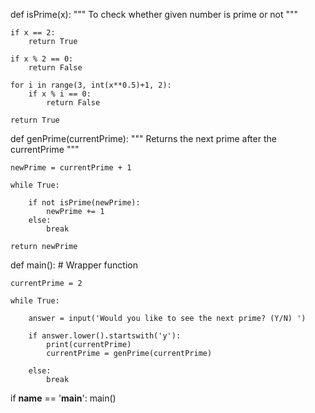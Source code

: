 def isPrime(x):
    """
    To check whether given number is prime or not
    """

    if x == 2:
        return True

    if x % 2 == 0:
        return False

    for i in range(3, int(x**0.5)+1, 2):
        if x % i == 0:
            return False

    return True


def genPrime(currentPrime):
    """
    Returns the next prime
    after the currentPrime
    """

    newPrime = currentPrime + 1

    while True:

        if not isPrime(newPrime):
            newPrime += 1
        else:
            break

    return newPrime


def main():  # Wrapper function

    currentPrime = 2

    while True:

        answer = input('Would you like to see the next prime? (Y/N) ')

        if answer.lower().startswith('y'):
            print(currentPrime)
            currentPrime = genPrime(currentPrime)

        else:
            break

if __name__ == '__main__':
    main()
